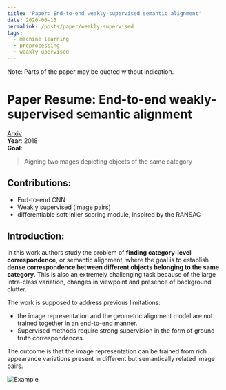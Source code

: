 ```yaml
---
title: 'Paper: End-to-end weakly-supervised semantic alignment'
date: 2020-06-15
permalink: /posts/paper/weakly-supervised
tags:
  - machine learning
  - preprocessing
  - weakly upervised
---
```

Note: Parts of the paper may be quoted without indication.
# Paper Resume: End-to-end weakly-supervised semantic alignment  
[Arxiv](https://arxiv.org/pdf/1712.06861.pdf)  
**Year**: 2018  
**Goal**:  
> Aigning two mages depicting objects of the same category  

## Contributions:   
* End-to-end CNN 
* Weakly supervised (image pairs)
* differentiable soft inlier scoring module, inspired by the RANSAC  
## Introduction:  
In this work authors study the problem of **finding category-level correspondence**,
or semantic alignment, where the goal is to establish **dense correspondence between different objects belonging to the same category**.
This is also an extremely challenging task because of the
large intra-class variation, changes in viewpoint and presence of background clutter.  

The work is supposed to address previous limitations:
* the image representation and the geometric alignment model are not trained
together in an end-to-end manner.  
* Supervised methods require strong supervision in the form of ground truth correspondences.  

The outcome is that the image representation can be
trained from rich appearance variations present in different
but semantically related image pairs.

![Example](https://camo.githubusercontent.com/315c1bcefc0db56ac1d0d25ffbb5896bcac80fd1/687474703a2f2f7777772e64692e656e732e66722f77696c6c6f772f72657365617263682f7765616b616c69676e2f696d616765732f7465617365722e6a7067)
